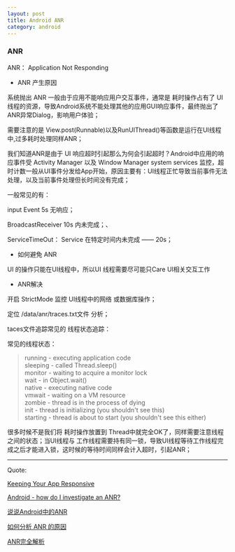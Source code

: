 ```yaml
---
layout: post
title: Android ANR
category: android
---
```


### ANR

ANR： Application Not Responding

* ANR 产生原因

系统抛出 ANR 一般由于应用不能响应用户交互事件，通常是 耗时操作占有了 UI线程的资源，导致Android系统不能处理其他的应用GUI响应事件，最终抛出了ANR异常Dialog，影响用户体验；

需要注意的是 View.post(Runnable)以及RunUIThread()等函数是运行在UI线程中,过多耗时处理同样ANR；

我们知道ANR是由于 UI 响应超时引起那么为何会引起超时？Android中应用的响应事件受 Activity Manager 以及 Window Manager system services 监控，超时计数一般从UI事件分发给App开始，原因主要有：UI线程正忙导致当前事件无法处理，以及当前事件处理但长时间没有完成；

一般常见的有：

input Event 5s 无响应；

BroadcastReceiver 10s 内未完成；、

ServiceTimeOut： Service 在特定时间内未完成 —— 20s；


* 如何避免 ANR 

UI 的操作只能在UI线程中，所以UI 线程需要尽可能只Care UI相关交互工作


* ANR解决

开启  StrictMode 监控 UI线程中的网络 或数据库操作；

定位 /data/anr/traces.txt文件 分析；

taces文件追踪常见的 线程状态追踪：

常见的线程状态：

> running - executing application code                 
sleeping - called Thread.sleep()                   
monitor - waiting to acquire a monitor lock            
wait - in Object.wait()               
native - executing native code                 
vmwait - waiting on a VM resource               
zombie - thread is in the process of dying                
init - thread is initializing (you shouldn't see this)               
starting - thread is about to start (you shouldn't see this either)              

很多时候不是我们将 耗时操作放置到 Thread中就完全OK了，同样需要注意线程之间的状态；当UI线程与 工作线程需要持有同一锁，导致UI线程等待工作线程完成之后才能进入锁，这时候的等待时间同样会计入超时，引起ANR；






---

Quote:

[Keeping Your App Responsive](http://developer.android.com/intl/zh-cn/training/articles/perf-anr.html)

[Android - how do I investigate an ANR?](http://stackoverflow.com/questions/704311/android-how-do-i-investigate-an-anr)

[说说Android中的ANR](http://droidyue.com/blog/2015/07/18/anr-in-android/)

[如何分析 ANR 的原因](http://xiazdong.me/2015/09/11/how-to-analysis-anr-problem/)

[ANR完全解析](http://blog.saymagic.cn/2014/09/25/ANR%E5%AE%8C%E5%85%A8%E8%A7%A3%E6%9E%90.html)
